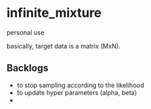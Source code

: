 # infinite_mixture
personal use

basically, target data is a matrix (MxN).


## Backlogs
* to stop sampling according to the likelihood
* to update hyper parameters (alpha, beta)
* 

